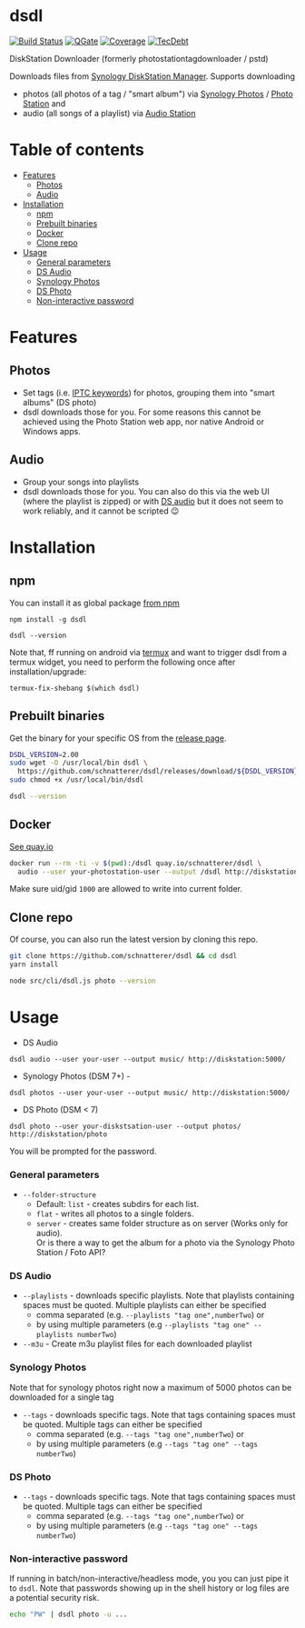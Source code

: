 dsdl
====

[![Build Status](https://img.shields.io/github/actions/workflow/status/schnatterer/dsdl/build.yaml?branch=main)](https://github.com/schnatterer/dsdl/actions)
[![QGate](https://sonarcloud.io/api/project_badges/measure?project=info.schnatterer.dsdl&metric=alert_status)](https://sonarcloud.io/dashboard?id=info.schnatterer.dsdl)
[![Coverage](https://sonarcloud.io/api/project_badges/measure?project=info.schnatterer.dsdl&metric=coverage)](https://sonarcloud.io/dashboard?id=info.schnatterer.dsdl)
[![TecDebt](https://sonarcloud.io/api/project_badges/measure?project=info.schnatterer.dsdl&metric=sqale_index)](https://sonarcloud.io/dashboard?id=info.schnatterer.dsdl)

DiskStation Downloader (formerly photostationtagdownloader / pstd)

Downloads files from [Synology DiskStation Manager](https://www.synology.com/dsm). Supports downloading
* photos (all photos of a tag / "smart album") via [Synology Photos](https://www.synology.com/dsm/feature/photos) / [Photo Station](https://www.synology.com/dsm/feature/photo_station) and
* audio (all songs of a playlist) via [Audio Station](https://www.synology.com/dsm/feature/audio_station)


# Table of contents

<!-- Update with `doctoc --notitle README.md --maxlevel 5`. See https://github.com/thlorenz/doctoc -->
<!-- START doctoc generated TOC please keep comment here to allow auto update -->
<!-- DON'T EDIT THIS SECTION, INSTEAD RE-RUN doctoc TO UPDATE -->

- [Features](#features)
  - [Photos](#photos)
  - [Audio](#audio)
- [Installation](#installation)
  - [npm](#npm)
  - [Prebuilt binaries](#prebuilt-binaries)
  - [Docker](#docker)
  - [Clone repo](#clone-repo)
- [Usage](#usage)
    - [General parameters](#general-parameters)
    - [DS Audio](#ds-audio)
    - [Synology Photos](#synology-photos)
    - [DS Photo](#ds-photo)
    - [Non-interactive password](#non-interactive-password)

<!-- END doctoc generated TOC please keep comment here to allow auto update -->

# Features

## Photos

* Set tags (i.e. [IPTC keywords](http://www.iptc.org/std/photometadata/documentation/userguide/index.htm#!Documents/generalimagecontent.htm)) for photos, grouping them into "smart albums" (DS photo)
* dsdl downloads those for you. For some reasons this cannot be achieved using the Photo Station web app, nor native Android or Windows apps.

## Audio

* Group your songs into playlists
* dsdl downloads those for you. You can also do this via the web UI (where the playlist is zipped) or with [DS audio](https://www.synology.com/dsm/feature/audio_station#download) but it does not seem to work reliably, and it cannot be scripted 😉

# Installation

## npm

You can install it as global package [from npm](https://www.npmjs.com/package/dsdl)

```shell
npm install -g dsdl

dsdl --version
```

Note that, ff running on android via [termux](https://termux.com/) and want to trigger dsdl from a termux widget,
you need to perform the following once after installation/upgrade:

```shell
termux-fix-shebang $(which dsdl)
```

## Prebuilt binaries

Get the binary for your specific OS from the [release page](https://github.com/schnatterer/dsdl/releases).

```bash
DSDL_VERSION=2.00
sudo wget -O /usr/local/bin dsdl \
  https://github.com/schnatterer/dsdl/releases/download/${DSDL_VERSION}/dsdl-linux-x64
sudo chmod +x /usr/local/bin/dsdl

dsdl --version
```

## Docker

[See quay.io](https://quay.io/repository/schnatterer/dsdl)

```bash
docker run --rm -ti -v $(pwd):/dsdl quay.io/schnatterer/dsdl \
  audio --user your-photostation-user --output /dsdl http://diskstation/photo
```

Make sure uid/gid `1000` are allowed to write into current folder.

## Clone repo

Of course, you can also run the latest version by cloning this repo.

```bash
git clone https://github.com/schnatterer/dsdl && cd dsdl
yarn install

node src/cli/dsdl.js photo --version
```

# Usage

* DS Audio
```shell
dsdl audio --user your-user --output music/ http://diskstation:5000/
```
* Synology Photos (DSM 7+) -
```shell
dsdl photos --user your-user --output music/ http://diskstation:5000/
```
* DS Photo (DSM < 7)
```shell
dsdl photo --user your-diskstsation-user --output photos/ http://diskstation/photo
```

You will be prompted for the password.

### General parameters

* `--folder-structure`
  * Default: `list` - creates subdirs for each list.
  * `flat` - writes all photos to a single folders.
  * `server` - creates same folder structure as on server (Works only for audio).  
    Or is there a way to get the album for a photo via the Synology Photo Station / Foto API?

### DS Audio

* `--playlists` - downloads specific playlists. Note that playlists containing spaces must be quoted. Multiple playlists can either be specified
  * comma separated (e.g. `--playlists "tag one",numberTwo`) or
  * by using multiple parameters (e.g `--playlists "tag one" --playlists numberTwo`)
* `--m3u` - Create m3u playlist files for each downloaded playlist

### Synology Photos

Note that for synology photos right now a maximum of 5000 photos can be downloaded for a single tag

* `--tags` - downloads specific tags. Note that tags containing spaces must be quoted. Multiple tags can either be specified
  * comma separated (e.g. `--tags "tag one",numberTwo`) or
  * by using multiple parameters (e.g `--tags "tag one" --tags numberTwo`)

### DS Photo

* `--tags` - downloads specific tags. Note that tags containing spaces must be quoted. Multiple tags can either be specified
  * comma separated (e.g. `--tags "tag one",numberTwo`) or
  * by using multiple parameters (e.g `--tags "tag one" --tags numberTwo`)

### Non-interactive password

If running in batch/non-interactive/headless mode, you you can just pipe it to `dsdl`.
Note that passwords showing up in the shell history or log files are a potential security risk.

```bash
echo "PW" | dsdl photo -u ...
```